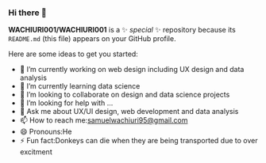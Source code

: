 ### Hi there 👋


**WACHIURI001/WACHIURI001** is a ✨ _special_ ✨ repository because its `README.md` (this file) appears on your GitHub profile.

Here are some ideas to get you started:

- 🔭 I’m currently working on web design including UX design and data analysis 
- 🌱 I’m currently learning data science
- 👯 I’m looking to collaborate on design and data science projects
- 🤔 I’m looking for help with ...
- 💬 Ask me about UX/UI design, web development and data analysis
- 📫 How to reach me:samuelwachiuri95@gmail.com
- 😄 Pronouns:He
- ⚡ Fun fact:Donkeys can die when they are being transported due to over excitment


